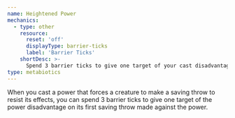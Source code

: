 ```yaml
---
name: Heightened Power
mechanics:
  - type: other
    resource:
      reset: 'off'
      displayType: barrier-ticks
      label: 'Barrier Ticks'
    shortDesc: >-
      Spend 3 barrier ticks to give one target of your cast disadvantage on a saving throw caused by the power.
type: metabiotics
---
```

When you cast a power that forces a creature to make a saving throw to resist
its effects, you can spend 3 barrier ticks to give one target of the power
disadvantage on its first saving throw made against the power.
